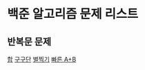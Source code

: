 # 백준 알고리즘 문제 리스트

## 반복문 문제

[합](https://www.acmicpc.net/problem/8393)
[구구단](https://www.acmicpc.net/problem/2739)
[별찍기](https://www.acmicpc.net/problem/2438)
[빠른 A+B](https://www.acmicpc.net/problem/15552)
